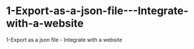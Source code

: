 # 1-Export-as-a-json-file---Integrate-with-a-website
1-Export as a json file  - Integrate with a website
